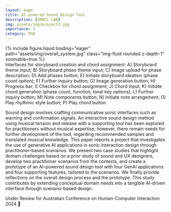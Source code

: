 ```yaml
---
layout: page
title: AI-powered Sound Design Tool
description: [SMACC LAB]
img: assets/img/project3.jpg
importance: 3
category: PhD
---
```



<div class="row mt-3">
    <div class="col-sm mt-3 mt-md-0">
        {% include figure.liquid loading="eager" path="assets/img/overall_system.jpg" class="img-fluid rounded z-depth-1" zoomable=true %}
    </div>
</div>
<div class="caption">
    Interfaces for storyboard creation and chord assignment: A) Storyboard theme input; B) Storyboard phase theme input; C)
    Image upload for phase description; D) Add phases button; E) Initiate storyboard ideation (phase count option); F) Further inquiry
    button; G) Image generation button; H) Progress bar; I) Checkbox for chord assignment; J) Chord input; K) Initiate chord generation
    (phase count, function, tonal key options); L) Further inquiry button; M) Note components button; N) Initiate note arrangement; O)
    Play rhythmic style button; P) Play chord button. 
</div>

Sound design involves crafting communicative sonic interfaces such as warning and confirmation signals. An interactive sound design method using musical tension and release with a supporting tool has been explored for practitioners without musical expertise; however, there remain needs for further development of the tool, regarding recommended samples and translated musical knowledge. This paper reports a project that investigates the use of generative AI applications in sonic interaction design through practitioner-based scenarios. We present two case studies that highlight domain challenges based on a prior study of sound and UX designers, develop two practitioner scenarios from the contexts, and create a prototype of an AI-powered sound design tool with four GenAI applications and four supporting features, tailored to the scenarios. We finally provide reflections on the overall design process and the prototype. This study contributes by extending conceptual domain needs into a tangible AI-driven interface through scenario-based design.

Under Review for Australian Conference on Human-Computer Interaction 2024 🤔